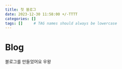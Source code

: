```yaml
---
title: 첫 블로그
date: 2023-12-30 11:58:00 +/-TTTT
categories: []
tags: []     # TAG names should always be lowercase
---
```


# Blog
블로그를 만들었어요 우왕
